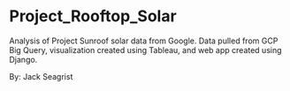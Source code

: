 # Project_Rooftop_Solar
Analysis of Project Sunroof solar data from Google. Data
pulled from GCP Big Query, visualization created using Tableau,
and web app created using Django.


By: Jack Seagrist
